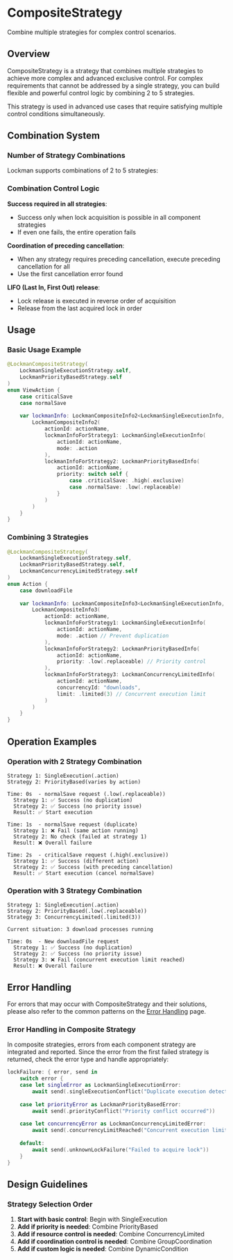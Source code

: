 # CompositeStrategy

Combine multiple strategies for complex control scenarios.

## Overview

CompositeStrategy is a strategy that combines multiple strategies to achieve more complex and advanced exclusive control. For complex requirements that cannot be addressed by a single strategy, you can build flexible and powerful control logic by combining 2 to 5 strategies.

This strategy is used in advanced use cases that require satisfying multiple control conditions simultaneously.

## Combination System

### Number of Strategy Combinations

Lockman supports combinations of 2 to 5 strategies:

### Combination Control Logic

**Success required in all strategies**:
- Success only when lock acquisition is possible in all component strategies
- If even one fails, the entire operation fails

**Coordination of preceding cancellation**:
- When any strategy requires preceding cancellation, execute preceding cancellation for all
- Use the first cancellation error found

**LIFO (Last In, First Out) release**:
- Lock release is executed in reverse order of acquisition
- Release from the last acquired lock in order

## Usage

### Basic Usage Example

```swift
@LockmanCompositeStrategy(
    LockmanSingleExecutionStrategy.self,
    LockmanPriorityBasedStrategy.self
)
enum ViewAction {
    case criticalSave
    case normalSave
    
    var lockmanInfo: LockmanCompositeInfo2<LockmanSingleExecutionInfo, LockmanPriorityBasedInfo> {
        LockmanCompositeInfo2(
            actionId: actionName,
            lockmanInfoForStrategy1: LockmanSingleExecutionInfo(
                actionId: actionName,
                mode: .action
            ),
            lockmanInfoForStrategy2: LockmanPriorityBasedInfo(
                actionId: actionName,
                priority: switch self {
                    case .criticalSave: .high(.exclusive)
                    case .normalSave: .low(.replaceable)
                }
            )
        )
    }
}
```

### Combining 3 Strategies

```swift
@LockmanCompositeStrategy(
    LockmanSingleExecutionStrategy.self,
    LockmanPriorityBasedStrategy.self,
    LockmanConcurrencyLimitedStrategy.self
)
enum Action {
    case downloadFile
    
    var lockmanInfo: LockmanCompositeInfo3<LockmanSingleExecutionInfo, LockmanPriorityBasedInfo, LockmanConcurrencyLimitedInfo> {
        LockmanCompositeInfo3(
            actionId: actionName,
            lockmanInfoForStrategy1: LockmanSingleExecutionInfo(
                actionId: actionName,
                mode: .action // Prevent duplication
            ),
            lockmanInfoForStrategy2: LockmanPriorityBasedInfo(
                actionId: actionName,
                priority: .low(.replaceable) // Priority control
            ),
            lockmanInfoForStrategy3: LockmanConcurrencyLimitedInfo(
                actionId: actionName,
                concurrencyId: "downloads",
                limit: .limited(3) // Concurrent execution limit
            )
        )
    }
}
```

## Operation Examples

### Operation with 2 Strategy Combination

```
Strategy 1: SingleExecution(.action)
Strategy 2: PriorityBased(varies by action)

Time: 0s  - normalSave request (.low(.replaceable))
  Strategy 1: ✅ Success (no duplication)
  Strategy 2: ✅ Success (no priority issue)
  Result: ✅ Start execution

Time: 1s  - normalSave request (duplicate)
  Strategy 1: ❌ Fail (same action running)
  Strategy 2: No check (failed at strategy 1)
  Result: ❌ Overall failure

Time: 2s  - criticalSave request (.high(.exclusive))
  Strategy 1: ✅ Success (different action)
  Strategy 2: ✅ Success (with preceding cancellation)
  Result: ✅ Start execution (cancel normalSave)
```

### Operation with 3 Strategy Combination

```
Strategy 1: SingleExecution(.action)
Strategy 2: PriorityBased(.low(.replaceable))  
Strategy 3: ConcurrencyLimited(.limited(3))

Current situation: 3 download processes running

Time: 0s  - New downloadFile request
  Strategy 1: ✅ Success (no duplication)
  Strategy 2: ✅ Success (no priority issue)
  Strategy 3: ❌ Fail (concurrent execution limit reached)
  Result: ❌ Overall failure
```

## Error Handling

For errors that may occur with CompositeStrategy and their solutions, please also refer to the common patterns on the [Error Handling](<doc:ErrorHandling>) page.

### Error Handling in Composite Strategy

In composite strategies, errors from each component strategy are integrated and reported. Since the error from the first failed strategy is returned, check the error type and handle appropriately:

```swift
lockFailure: { error, send in
    switch error {
    case let singleError as LockmanSingleExecutionError:
        await send(.singleExecutionConflict("Duplicate execution detected"))
        
    case let priorityError as LockmanPriorityBasedError:
        await send(.priorityConflict("Priority conflict occurred"))
        
    case let concurrencyError as LockmanConcurrencyLimitedError:
        await send(.concurrencyLimitReached("Concurrent execution limit reached"))
        
    default:
        await send(.unknownLockFailure("Failed to acquire lock"))
    }
}
```

## Design Guidelines

### Strategy Selection Order

1. **Start with basic control**: Begin with SingleExecution
2. **Add if priority is needed**: Combine PriorityBased
3. **Add if resource control is needed**: Combine ConcurrencyLimited
4. **Add if coordination control is needed**: Combine GroupCoordination
5. **Add if custom logic is needed**: Combine DynamicCondition

